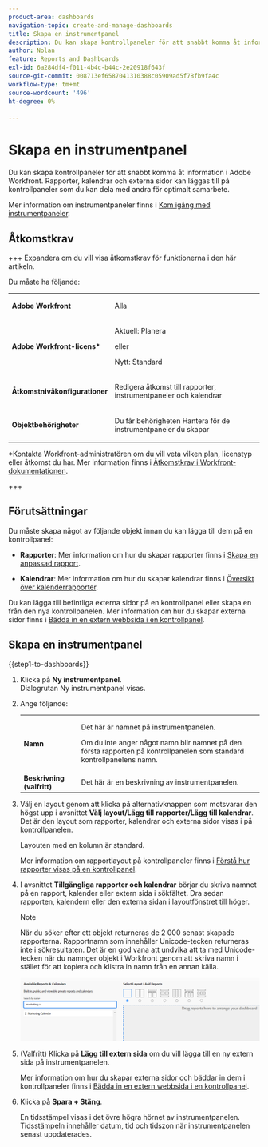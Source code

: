 ```yaml
---
product-area: dashboards
navigation-topic: create-and-manage-dashboards
title: Skapa en instrumentpanel
description: Du kan skapa kontrollpaneler för att snabbt komma åt information i Adobe Workfront. Rapporter, kalendrar och externa sidor kan läggas till på kontrollpaneler som du kan dela med andra för optimalt samarbete.
author: Nolan
feature: Reports and Dashboards
exl-id: 6a284df4-f011-4b4c-b44c-2e20918f643f
source-git-commit: 008713ef6587041310388c05909ad5f78fb9fa4c
workflow-type: tm+mt
source-wordcount: '496'
ht-degree: 0%

---
```


# Skapa en instrumentpanel

<!--Audited: 01/2024-->

Du kan skapa kontrollpaneler för att snabbt komma åt information i Adobe Workfront. Rapporter, kalendrar och externa sidor kan läggas till på kontrollpaneler som du kan dela med andra för optimalt samarbete.

Mer information om instrumentpaneler finns i [Kom igång med instrumentpaneler](../../../reports-and-dashboards/dashboards/understanding-dashboards/get-started-dashboards.md).

## Åtkomstkrav

+++ Expandera om du vill visa åtkomstkrav för funktionerna i den här artikeln.

Du måste ha följande:

<table style="table-layout:auto">
 <col> 
 </col> 
 <col> 
 </col> 
 <tbody> 
  <tr> 
   <td> <p><strong>Adobe Workfront</strong></p> </td> 
   <td>Alla</td> 
  </tr> 
  <tr> 
   <td> <p><strong>Adobe Workfront-licens*</strong></p> </td> 
   <td> <p>Aktuell: Planera </p>
   eller
   <p>Nytt: Standard </p> </td> 
  </tr> 
  <tr> 
   <td><strong>Åtkomstnivåkonfigurationer</strong> </td> 
   <td> <p>Redigera åtkomst till rapporter, instrumentpaneler och kalendrar</p> </td> 
  </tr> 
  <tr> 
   <td> <p><strong>Objektbehörigheter</strong> </p> </td> 
   <td> <p>Du får behörigheten Hantera för de instrumentpaneler du skapar</p> </td> 
  </tr> 
 </tbody> 
</table>

*Kontakta Workfront-administratören om du vill veta vilken plan, licenstyp eller åtkomst du har. Mer information finns i [Åtkomstkrav i Workfront-dokumentationen](/help/quicksilver/administration-and-setup/add-users/access-levels-and-object-permissions/access-level-requirements-in-documentation.md).

+++

## Förutsättningar

Du måste skapa något av följande objekt innan du kan lägga till dem på en kontrollpanel:

* **Rapporter**: Mer information om hur du skapar rapporter finns i [Skapa en anpassad rapport](../../../reports-and-dashboards/reports/creating-and-managing-reports/create-custom-report.md).

* **Kalendrar**: Mer information om hur du skapar kalendrar finns i [Översikt över kalenderrapporter](../../../reports-and-dashboards/reports/calendars/calendar-reports-overview.md).

Du kan lägga till befintliga externa sidor på en kontrollpanel eller skapa en från den nya kontrollpanelen. Mer information om hur du skapar externa sidor finns i [Bädda in en extern webbsida i en kontrollpanel](../../../reports-and-dashboards/dashboards/creating-and-managing-dashboards/embed-external-web-page-dashboard.md).

## Skapa en instrumentpanel

{{step1-to-dashboards}}

1. Klicka på **Ny instrumentpanel**.\
   Dialogrutan Ny instrumentpanel visas.

1. Ange följande:

   <table style="table-layout:auto">
    <col>
    <col>
    <tbody>
     <tr>
      <td role="rowheader"><strong>Namn</strong></td>
      <td><p>Det här är namnet på instrumentpanelen.</p><p>Om du inte anger något namn blir namnet på den första rapporten på kontrollpanelen som standard kontrollpanelens namn.</p></td>
     </tr>
     <tr>
      <td role="rowheader"><strong>Beskrivning (valfritt)</strong></td>
      <td>Det här är en beskrivning av instrumentpanelen.</td>
     </tr>
    </tbody>
   </table>

1. Välj en layout genom att klicka på alternativknappen som motsvarar den högst upp i avsnittet **Välj layout/Lägg till rapporter/Lägg till kalendrar**. Det är den layout som rapporter, kalendrar och externa sidor visas i på kontrollpanelen.

   Layouten med en kolumn är standard.

   Mer information om rapportlayout på kontrollpaneler finns i [Förstå hur rapporter visas på en kontrollpanel](../../../reports-and-dashboards/dashboards/understanding-dashboards/understand-how-reports-display-dashboard.md).

   <!--
   Consider adding the information from this article above here, at some point, instead of linking to it.)
   -->

1. I avsnittet **Tillgängliga rapporter och kalendrar** börjar du skriva namnet på en rapport, kalender eller extern sida i sökfältet. Dra sedan rapporten, kalendern eller den externa sidan i layoutfönstret till höger.

   >[!NOTE]
   >
   >När du söker efter ett objekt returneras de 2 000 senast skapade rapporterna. Rapportnamn som innehåller Unicode-tecken returneras inte i sökresultaten. Det är en god vana att undvika att ta med Unicode-tecken när du namnger objekt i Workfront genom att skriva namn i stället för att kopiera och klistra in namn från en annan källa.

   ![Sök efter rapporter](assets/unshimmed-dashboard-ui.png)

1. (Valfritt) Klicka på **Lägg till extern sida** om du vill lägga till en ny extern sida på instrumentpanelen.

   Mer information om hur du skapar externa sidor och bäddar in dem i kontrollpaneler finns i [Bädda in en extern webbsida i en kontrollpanel](../../../reports-and-dashboards/dashboards/creating-and-managing-dashboards/embed-external-web-page-dashboard.md).

1. Klicka på **Spara + Stäng**.

   En tidsstämpel visas i det övre högra hörnet av instrumentpanelen. Tidsstämpeln innehåller datum, tid och tidszon när instrumentpanelen senast uppdaterades.
